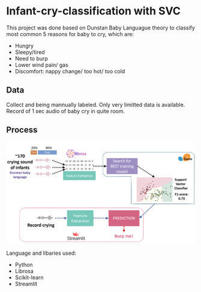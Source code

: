 # Infant-cry-classification with SVC 

This project was done based on Dunstan Baby Languague theory to classify most common 5 reasons for baby to cry, which are:
- Hungry
- Sleepy/tired
- Need to burp
- Lower wind pain/ gas
- Discomfort: nappy change/ too hot/ too cold

## Data
Collect and being mannually labeled. Only very limitted data is available. <br />
Record of 1 sec audio of baby cry in quite room.

## Process

![title](flow.png)




Language and libaries used:    
- Python
- Librosa
- Scikit-learn
- Streamlit
